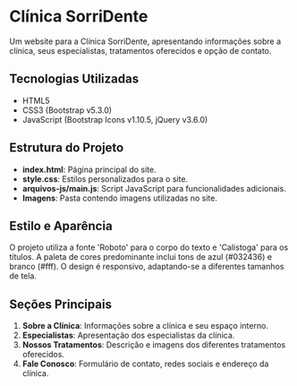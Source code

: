 # Clínica SorriDente

Um website para a Clínica SorriDente, apresentando informações sobre a clínica, seus especialistas, tratamentos oferecidos e opção de contato.

## Tecnologias Utilizadas

- HTML5
- CSS3 (Bootstrap v5.3.0)
- JavaScript (Bootstrap Icons v1.10.5, jQuery v3.6.0)

## Estrutura do Projeto

- **index.html**: Página principal do site.
- **style.css**: Estilos personalizados para o site.
- **arquivos-js/main.js**: Script JavaScript para funcionalidades adicionais.
- **Imagens**: Pasta contendo imagens utilizadas no site.

## Estilo e Aparência

O projeto utiliza a fonte 'Roboto' para o corpo do texto e 'Calistoga' para os títulos. A paleta de cores predominante inclui tons de azul (#032436) e branco (#fff). O design é responsivo, adaptando-se a diferentes tamanhos de tela.

## Seções Principais

1. **Sobre a Clínica**: Informações sobre a clínica e seu espaço interno.
2. **Especialistas**: Apresentação dos especialistas da clínica.
3. **Nossos Tratamentos**: Descrição e imagens dos diferentes tratamentos oferecidos.
4. **Fale Conosco**: Formulário de contato, redes sociais e endereço da clínica.



